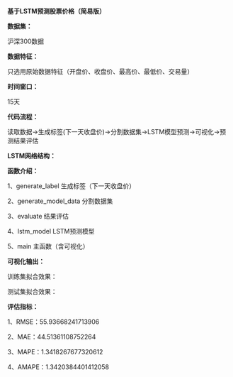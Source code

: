 **基于LSTM预测股票价格（简易版）**

**数据集：**

沪深300数据

**数据特征：**

只选用原始数据特征（开盘价、收盘价、最高价、最低价、交易量）

**时间窗口：**

15天

**代码流程：**

读取数据->生成标签(下一天收盘价)->分割数据集->LSTM模型预测->可视化->预测结果评估

**LSTM网络结构：**



**函数介绍：**

1、generate_label 生成标签（下一天收盘价） 

2、generate_model_data 分割数据集 

3、evaluate 结果评估 

4、lstm_model LSTM预测模型 

5、main 主函数（含可视化）

**可视化输出：**

训练集拟合效果：



测试集拟合效果：



**评估指标：**

1、RMSE：55.93668241713906

2、MAE：44.51361108752264

3、MAPE：1.3418267677320612

4、AMAPE：1.3420384401412058